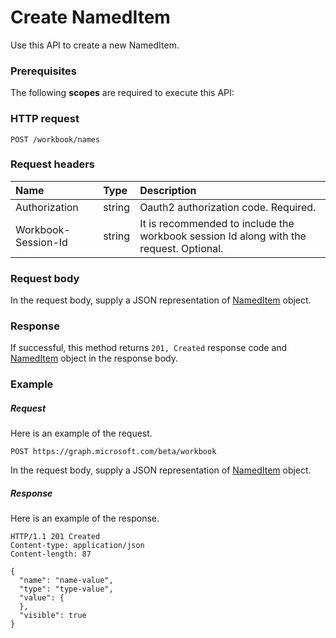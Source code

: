 # Create NamedItem

Use this API to create a new NamedItem.
### Prerequisites
The following **scopes** are required to execute this API: 
### HTTP request
<!-- { "blockType": "ignored" } -->
```http
POST /workbook/names

```
### Request headers
| Name       | Type | Description|
|:---------------|:--------|:----------|
| Authorization  |string | Oauth2 authorization code. Required.| 
| Workbook-Session-Id  |string |It is recommended to include the workbook session Id along with the request. Optional.|

### Request body
In the request body, supply a JSON representation of [NamedItem](../resources/nameditem.md) object.


### Response
If successful, this method returns `201, Created` response code and [NamedItem](../resources/nameditem.md) object in the response body.

### Example
##### Request
Here is an example of the request.
<!-- {
  "blockType": "request",
  "name": "create_nameditem_from_workbook"
}-->
```http
POST https://graph.microsoft.com/beta/workbook
```
In the request body, supply a JSON representation of [NamedItem](../resources/nameditem.md) object.
##### Response
Here is an example of the response.
<!-- {
  "blockType": "response",
  "truncated": false,
  "@odata.type": "microsoft.graph.nameditem"
} -->
```http
HTTP/1.1 201 Created
Content-type: application/json
Content-length: 87

{
  "name": "name-value",
  "type": "type-value",
  "value": {
  },
  "visible": true
}
```

<!-- uuid: 8fcb5dbc-d5aa-4681-8e31-b001d5168d79
2015-10-25 14:57:30 UTC -->
<!-- {
  "type": "#page.annotation",
  "description": "Create NamedItem",
  "keywords": "",
  "section": "documentation",
  "tocPath": ""
}-->